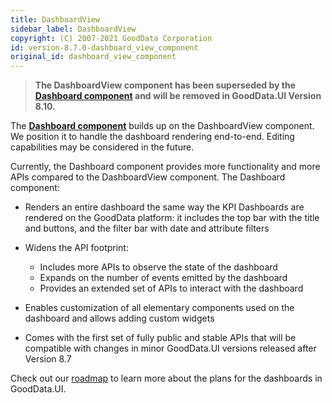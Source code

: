 ```yaml
---
title: DashboardView
sidebar_label: DashboardView
copyright: (C) 2007-2021 GoodData Corporation
id: version-8.7.0-dashboard_view_component
original_id: dashboard_view_component
---
```


> **The DashboardView component has been superseded by the [Dashboard component](18_dashboard_intro.md) and will be
> removed in GoodData.UI Version 8.10.**
>

The [**Dashboard component**](18_dashboard_intro.md) builds up on the DashboardView component. We position it to handle the dashboard
rendering end-to-end. Editing capabilities may be considered in the future.

Currently, the Dashboard component provides more functionality and more APIs compared to the DashboardView component.
The Dashboard component:

-  Renders an entire dashboard the same way the KPI Dashboards are rendered on the GoodData platform: it includes the top bar with the title and buttons,
   and the filter bar with date and attribute filters

-  Widens the API footprint:
      - Includes more APIs to observe the state of the dashboard
      - Expands on the number of events emitted by the dashboard
      - Provides an extended set of APIs to interact with the dashboard

-  Enables customization of all elementary components used on the dashboard and allows adding custom widgets

-  Comes with the first set of fully public and stable APIs that will be compatible with changes in minor GoodData.UI versions released after Version 8.7

Check out our [roadmap](01_intro__roadmap.md) to learn more about the plans for the dashboards in GoodData.UI.

